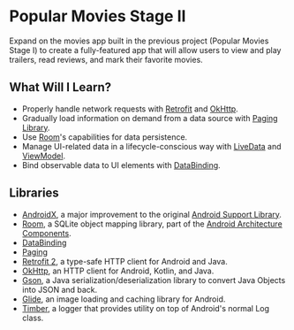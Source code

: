 # Popular Movies Stage II

Expand on the movies app built in the previous project (Popular Movies Stage I) to create a fully-featured app that will allow users to view and play trailers, read reviews, and mark their favorite movies.

## What Will I Learn?
*   Properly handle network requests with [Retrofit](https://github.com/square/retrofit) and [OkHttp](https://github.com/square/okhttp).
*   Gradually load information on demand from a data source with [Paging Library](https://developer.android.com/topic/libraries/architecture/paging/).
*   Use [Room](https://developer.android.com/topic/libraries/architecture/room)'s capabilities for data persistence.
*   Manage UI-related data in a lifecycle-conscious way with [LiveData](https://developer.android.com/topic/libraries/architecture/livedata) and [ViewModel](https://developer.android.com/topic/libraries/architecture/viewmodel). 
*   Bind observable data to UI elements with [DataBinding](https://developer.android.com/topic/libraries/data-binding/).

## Libraries
*   [AndroidX](https://developer.android.com/jetpack/androidx/), a major improvement to the original [Android Support Library](https://developer.android.com/topic/libraries/support-library/index).
*   [Room](https://developer.android.com/topic/libraries/architecture/room), a SQLite object mapping library, part of the [Android Architecture Components](https://developer.android.com/topic/libraries/architecture).
*   [DataBinding](https://developer.android.com/topic/libraries/data-binding/)
*   [Paging](https://developer.android.com/topic/libraries/architecture/paging/)
*   [Retrofit 2](https://github.com/square/retrofit), a type-safe HTTP client for Android and Java.
*   [OkHttp](https://github.com/square/okhttp), an HTTP client for Android, Kotlin, and Java. 
*   [Gson](https://github.com/google/gson), a Java serialization/deserialization library to convert Java Objects into JSON and back.
*   [Glide](https://github.com/bumptech/glide), an image loading and caching library for Android.
*   [Timber](https://github.com/JakeWharton/timber), a logger that provides utility on top of Android's normal Log class. 
